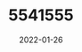 ---
title: 5541555
date: 2022-01-26
draft: false
name: 甘城なつき
img_url: https://ae05.alicdn.com/kf/H5ea882b9c7874607bef08cb84691edd3m.png
original_fn: DSCF0454.jpg
tags:
- 甘城なつき

---